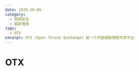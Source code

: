 ```yaml
---
date: 2025-10-09
category: 
  - 网络安全
  - 威胁情报
tags:
  - OTX
excerpt: OTX (Open Threat Exchange) 是一个开放威胁情报共享平台
---
```


# OTX

